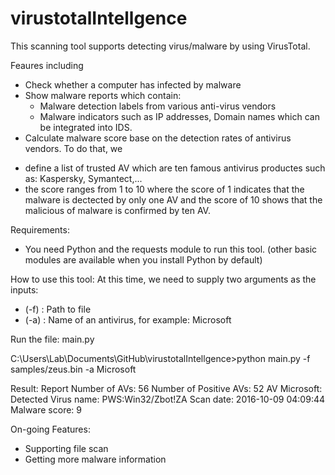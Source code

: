 # virustotalIntellgence

This scanning tool supports detecting virus/malware by using VirusTotal.

Feaures including
- Check whether a computer has infected by malware
- Show malware reports which contain:
  + Malware detection labels from various anti-virus vendors 
  + Malware indicators such as IP addresses, Domain names which can be integrated into IDS. 
- Calculate malware score base on the detection rates of antivirus vendors. To do that, we
 + define a list of trusted AV which are ten famous antivirus productes such as: Kaspersky, Symantect,...
 + the score ranges from 1 to 10 where the score of 1 indicates that the malware is dectected by only one AV and the score of 10 shows that the malicious of malware is confirmed by ten AV.
 
Requirements:
- You need Python and the requests module to run this tool. (other basic modules are available when you install Python by default) 

How to use this tool:
At this time, we need to supply two arguments as the inputs:
+ (-f) : Path to file
+ (-a) : Name of an antivirus, for example: Microsoft

Run the file: main.py

C:\Users\Lab\Documents\GitHub\virustotalIntellgence>python main.py -f samples/zeus.bin -a Microsoft

Result:
Report
Number of AVs: 56
Number of Positive AVs: 52
AV Microsoft: Detected
Virus name: PWS:Win32/Zbot!ZA
Scan date: 2016-10-09 04:09:44
Malware score: 9

On-going Features:
+ Supporting file scan
+ Getting more malware information 
